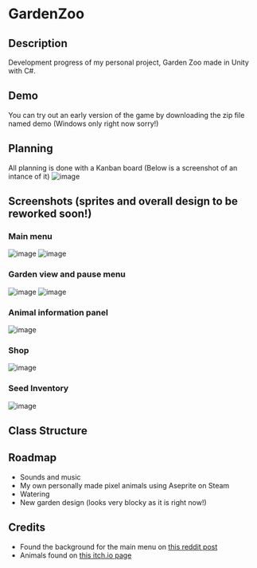 # GardenZoo

## Description
Development progress of my personal project, Garden Zoo made in Unity with C#.

## Demo
You can try out an early version of the game by downloading the zip file named demo (Windows only right now sorry!)

## Planning
All planning is done with a Kanban board (Below is a screenshot of an intance of it)
![image](https://github.com/user-attachments/assets/ef9ce8d8-72d1-47b8-8b75-99f4a0d54fb0)

## Screenshots (sprites and overall design to be reworked soon!)
### Main menu
![image](https://github.com/user-attachments/assets/9506347d-b074-4355-8073-875b9d42bf25)
![image](https://github.com/user-attachments/assets/3f96db53-7d00-47ea-aa3e-2eb57cb75bd9)
### Garden view and pause menu
![image](https://github.com/user-attachments/assets/b7c10f0d-bc19-40b4-9d15-acb687315dbc)
![image](https://github.com/user-attachments/assets/6bce8c65-55c0-45bd-a450-fa3658900183)
### Animal information panel
![image](https://github.com/user-attachments/assets/01be4e0f-9bcd-4c8f-a113-3384930df3d8)
### Shop
![image](https://github.com/user-attachments/assets/e790ee22-d42d-4e34-88a1-9ffdfe339885)
### Seed Inventory
![image](https://github.com/user-attachments/assets/45dbca4a-1c79-4f5c-af71-2541cb0c52ec)

## Class Structure

## Roadmap
- Sounds and music
- My own personally made pixel animals using Aseprite on Steam
- Watering
- New garden design (looks very blocky as it is right now!)

## Credits
- Found the background for the main menu on [this reddit post](https://www.reddit.com/r/PixelArt/comments/lvb7rh/flower_garden/?rdt=57450)
- Animals found on [this itch.io page](https://lyaseek.itch.io/miniffanimals)




